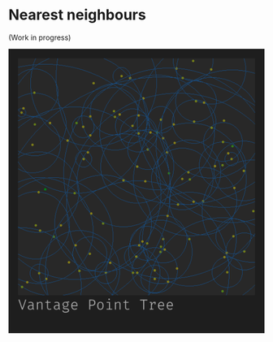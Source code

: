 # Nearest neighbours

(Work in progress)

![Comparison of structures](https://github.com/kyteware/nearest-neighbour/blob/master/visualizer/renders/100_scattered_point_comparison.png)
